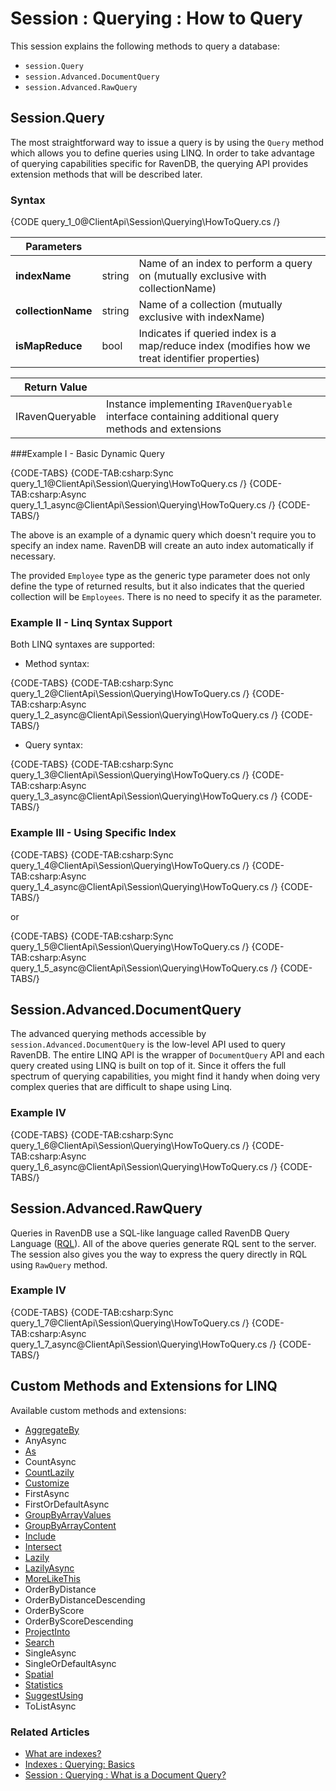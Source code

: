 # Session : Querying : How to Query

This session explains the following methods to query a database:

* `session.Query`
* `session.Advanced.DocumentQuery`
* `session.Advanced.RawQuery`

## Session.Query

The most straightforward way to issue a query is by using the `Query` method which allows you to define queries using LINQ. In order to take advantage of querying capabilities specific for RavenDB,
the querying API provides extension methods that will be described later.

### Syntax

{CODE query_1_0@ClientApi\Session\Querying\HowToQuery.cs /}

| Parameters | | |
| ------------- | ------------- | ----- |
| **indexName** | string | Name of an index to perform a query on (mutually exclusive with collectionName) |
| **collectionName** | string | Name of a collection  (mutually exclusive with indexName) |
| **isMapReduce** | bool | Indicates if queried index is a map/reduce index (modifies how we treat identifier properties) |

| Return Value | | 
| ------------- | ----- |
| IRavenQueryable | Instance implementing `IRavenQueryable` interface containing additional query methods and extensions |


###Example I - Basic Dynamic Query

{CODE-TABS}
{CODE-TAB:csharp:Sync query_1_1@ClientApi\Session\Querying\HowToQuery.cs /}
{CODE-TAB:csharp:Async query_1_1_async@ClientApi\Session\Querying\HowToQuery.cs /}
{CODE-TABS/}

The above is an example of a dynamic query which doesn't require you to specify an index name. RavenDB will create an auto index automatically if necessary.

The provided `Employee` type as the generic type parameter does not only define the type of returned
results, but it also indicates that the queried collection will be `Employees`. There is no need to specify it as the parameter.

### Example II - Linq Syntax Support

Both LINQ syntaxes are supported:

- Method syntax:

{CODE-TABS}
{CODE-TAB:csharp:Sync query_1_2@ClientApi\Session\Querying\HowToQuery.cs /}
{CODE-TAB:csharp:Async query_1_2_async@ClientApi\Session\Querying\HowToQuery.cs /}
{CODE-TABS/}

- Query syntax:

{CODE-TABS}
{CODE-TAB:csharp:Sync query_1_3@ClientApi\Session\Querying\HowToQuery.cs /}
{CODE-TAB:csharp:Async query_1_3_async@ClientApi\Session\Querying\HowToQuery.cs /}
{CODE-TABS/}

### Example III - Using Specific Index

{CODE-TABS}
{CODE-TAB:csharp:Sync query_1_4@ClientApi\Session\Querying\HowToQuery.cs /}
{CODE-TAB:csharp:Async query_1_4_async@ClientApi\Session\Querying\HowToQuery.cs /}
{CODE-TABS/}

or 

{CODE-TABS}
{CODE-TAB:csharp:Sync query_1_5@ClientApi\Session\Querying\HowToQuery.cs /}
{CODE-TAB:csharp:Async query_1_5_async@ClientApi\Session\Querying\HowToQuery.cs /}
{CODE-TABS/}

## Session.Advanced.DocumentQuery

The advanced querying methods accessible by `session.Advanced.DocumentQuery` is the low-level API used to query RavenDB. The entire LINQ API is the wrapper of `DocumentQuery` API and
each query created using LINQ is built on top of it. Since it offers the full spectrum of querying capabilities, you might find it handy when doing very complex queries that are difficult
to shape using Linq.

### Example IV

{CODE-TABS}
{CODE-TAB:csharp:Sync query_1_6@ClientApi\Session\Querying\HowToQuery.cs /}
{CODE-TAB:csharp:Async query_1_6_async@ClientApi\Session\Querying\HowToQuery.cs /}
{CODE-TABS/}

## Session.Advanced.RawQuery

Queries in RavenDB use a SQL-like language called RavenDB Query Language ([RQL](../../../indexes/querying/what-is-rql)). All of the above queries generate RQL sent to the server. The session also gives you the way to express the query directly in RQL using `RawQuery` method.

### Example IV

{CODE-TABS}
{CODE-TAB:csharp:Sync query_1_7@ClientApi\Session\Querying\HowToQuery.cs /}
{CODE-TAB:csharp:Async query_1_7_async@ClientApi\Session\Querying\HowToQuery.cs /}
{CODE-TABS/}

## Custom Methods and Extensions for LINQ

Available custom methods and extensions:

- [AggregateBy](../../../client-api/session/querying/how-to-perform-a-faceted-search)
- AnyAsync
- [As](../../../client-api/session/querying/how-to-project-query-results)
- CountAsync
- [CountLazily](../../../client-api/session/querying/how-to-perform-queries-lazily)
- [Customize](../../../client-api/session/querying/how-to-customize-query)
- FirstAsync
- FirstOrDefaultAsync
- [GroupByArrayValues](../../../client-api/session/querying/how-to-perform-group-by-query#by-array-values)
- [GroupByArrayContent](../../../client-api/session/querying/how-to-perform-group-by-query#by-array-content)
- [Include](../../../client-api/how-to/handle-document-relationships)
- [Intersect](../../../client-api/session/querying/how-to-use-intersect)
- [Lazily](../../../client-api/session/querying/how-to-perform-queries-lazily)
- [LazilyAsync](../../../client-api/session/querying/how-to-perform-queries-lazily)
- [MoreLikeThis](../../../client-api/session/querying/how-to-use-morelikethis) 
- OrderByDistance
- OrderByDistanceDescending
- OrderByScore
- OrderByScoreDescending
- [ProjectInto](../../../client-api/session/querying/how-to-project-query-results)
- [Search](../../../client-api/session/querying/how-to-use-search)
- SingleAsync
- SingleOrDefaultAsync
- [Spatial](../../../client-api/session/querying/how-to-query-a-spatial-index)
- [Statistics](../../../client-api/session/querying/how-to-get-query-statistics)
- [SuggestUsing](../../../client-api/session/querying/how-to-work-with-suggestions)
- ToListAsync

### Related Articles

- [What are indexes?](../../../indexes/what-are-indexes)   
- [Indexes : Querying: Basics](../../../indexes/querying/basics)  
- [Session : Querying : What is a Document Query?](../document-query/what-is-document-query)
